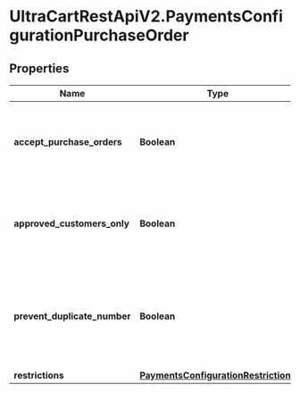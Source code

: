 # UltraCartRestApiV2.PaymentsConfigurationPurchaseOrder

## Properties
Name | Type | Description | Notes
------------ | ------------- | ------------- | -------------
**accept_purchase_orders** | **Boolean** | Master flag indicating this merchant accepts purchase orders | [optional] 
**approved_customers_only** | **Boolean** | If true, only approved customers may pay with a purchase order | [optional] 
**prevent_duplicate_number** | **Boolean** | If true, customers may not use duplicate PO numbers for any order | [optional] 
**restrictions** | [**PaymentsConfigurationRestrictions**](PaymentsConfigurationRestrictions.md) |  | [optional] 


